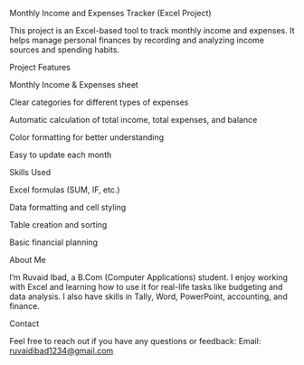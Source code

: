 Monthly Income and Expenses Tracker (Excel Project)

This project is an Excel-based tool to track monthly income and expenses. It helps manage personal finances by recording and analyzing income sources and spending habits.

Project Features

Monthly Income & Expenses sheet

Clear categories for different types of expenses

Automatic calculation of total income, total expenses, and balance

Color formatting for better understanding

Easy to update each month

Skills Used

Excel formulas (SUM, IF, etc.)

Data formatting and cell styling

Table creation and sorting


Basic financial planning


About Me

I’m Ruvaid Ibad, a B.Com (Computer Applications) student. 
I enjoy working with Excel and learning how to use it for real-life tasks like budgeting and data analysis. I also have skills in Tally, Word, PowerPoint, accounting, and finance.

Contact

Feel free to reach out if you have any questions or feedback:
Email: ruvaidibad1234@gmail.com
